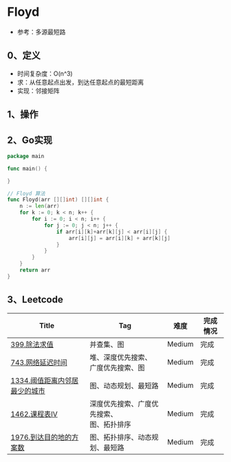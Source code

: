# Floyd

- 参考：多源最短路

## 0、定义

- 时间复杂度：O(n^3)
- 求：从任意起点出发，到达任意起点的最短距离
- 实现：邻接矩阵

## 1、操作

## 2、Go实现

```go
package main

func main() {

}

// Floyd 算法
func Floyd(arr [][]int) [][]int {
	n := len(arr)
	for k := 0; k < n; k++ {
		for i := 0; i < n; i++ {
			for j := 0; j < n; j++ {
				if arr[i][k]+arr[k][j] < arr[i][j] {
					arr[i][j] = arr[i][k] + arr[k][j]
				}
			}
		}
	}
	return arr
}
```

## 3、Leetcode

| Title                                                                                                                              | Tag                        | 难度     | 完成情况 |
|------------------------------------------------------------------------------------------------------------------------------------|----------------------------|--------|------|
| [399.除法求值](https://leetcode-cn.com/problems/evaluate-division/)                                                                    | 并查集、图                      | Medium | 完成   |
| [743.网络延迟时间](https://leetcode-cn.com/problems/network-delay-time/)                                                                 | 堆、深度优先搜索、<br />广度优先搜索、图    | Medium | 完成   |
| [1334.阈值距离内邻居最少的城市](https://leetcode-cn.com/problems/find-the-city-with-the-smallest-number-of-neighbors-at-a-threshold-distance/) | 图、动态规划、最短路                 | Medium | 完成   |
| [1462.课程表IV](https://leetcode-cn.com/problems/course-schedule-iv/)                                                                 | 深度优先搜索、广度优先搜索、<br />图、拓扑排序 | Medium | 完成   |
| [1976.到达目的地的方案数](https://leetcode-cn.com/problems/number-of-ways-to-arrive-at-destination/)                                        | 图、拓扑排序、动态规划、最短路            | Medium | 完成   |

